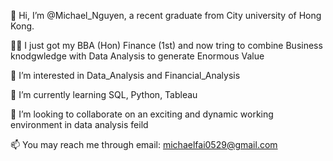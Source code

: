 👋 Hi, I’m @Michael_Nguyen, a recent graduate from City university of Hong Kong.

👨‍🎓 I just got my BBA (Hon) Finance (1st) and now tring to combine Business knodgwledge with Data Analysis to generate Enormous Value

👀 I’m interested in Data_Analysis and Financial_Analysis

🌱 I’m currently learning SQL, Python, Tableau

💞️ I’m looking to collaborate on an exciting and dynamic working environment in data analysis feild

📫 You may reach me through email: michaelfai0529@gmail.com
